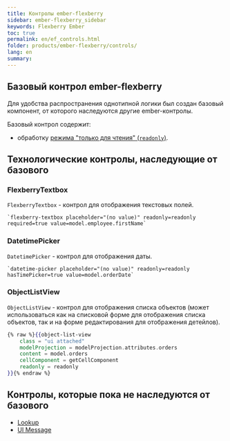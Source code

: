 ```yaml
---
title: Контролы ember-flexberry
sidebar: ember-flexberry_sidebar
keywords: Flexberry Ember
toc: true
permalink: en/ef_controls.html
folder: products/ember-flexberry/controls/
lang: en
summary: 
---
```


## Базовый контрол ember-flexberry

Для удобства распространения однотипной логики был создан базовый компонент, от которого наследуются другие ember-контролы.

Базовый контрол содержит:

* обработку [режима "только для чтения" (`readonly`)](ef_read-only-form.html).

## Технологические контролы, наследующие от базового

### FlexberryTextbox

`FlexberryTextbox` - контрол для отображения текстовых полей.

```
`flexberry-textbox placeholder="(no value)" readonly=readonly required=true value=model.employee.firstName`
```

### DatetimePicker

`DatetimePicker` - контрол для отображения даты.

```
`datetime-picker placeholder="(no value)" readonly=readonly hasTimePicker=true value=model.orderDate`
```

### ObjectListView

`ObjectListView` - контрол для отображения списка объектов (может использоваться как на списковой форме для отображения списка объектов, так и на форме редактирования для отображения детейлов).

```hbs
{% raw %}{{object-list-view
	class = "ui attached"
	modelProjection = modelProjection.attributes.orders
	content = model.orders
	cellComponent = getCellComponent
	readonly = readonly
}}{% endraw %}
```

## Контролы, которые пока не наследуются от базового

* [Lookup](ef_lookup.html)
* [UI Message](ef_ui-message.html)
